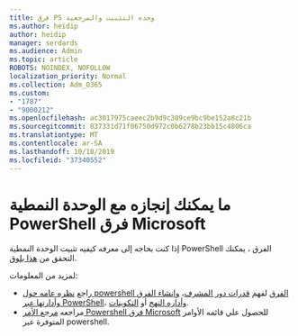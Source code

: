 ```yaml
---
title: فرق PS وحده التثبيت والمرجعية
ms.author: heidip
author: heidip
manager: serdards
ms.audience: Admin
ms.topic: article
ROBOTS: NOINDEX, NOFOLLOW
localization_priority: Normal
ms.collection: Adm_O365
ms.custom:
- "1787"
- "9000212"
ms.openlocfilehash: ac3017975caeec2b9d9c309ce9bc9be152a8c21b
ms.sourcegitcommit: 037331d71f06750d972c0b6278b23bb15c4806ca
ms.translationtype: MT
ms.contentlocale: ar-SA
ms.lasthandoff: 10/18/2019
ms.locfileid: "37340552"
---
```

# <a name="what-you-can-accomplish-with-microsoft-teams-powershell-module"></a>ما يمكنك إنجازه مع الوحدة النمطية PowerShell فرق Microsoft

إذا كنت بحاجه إلى معرفه كيفيه تثبيت الوحدة النمطية PowerShell الفرق ، يمكنك التحقق من [هذا بلوق](https://blogs.technet.microsoft.com/skypehybridguy/2017/11/07/microsoft-teams-powershell-support/).

لمزيد من المعلومات:

- راجع [نظره عامه حول powershell الفرق](https://docs.microsoft.com/MicrosoftTeams/teams-powershell-overview) لفهم [قدرات دور المشرف](https://docs.microsoft.com/MicrosoftTeams/using-admin-roles)، [وإنشاء الفرق وأدارتها عبر PowerShell](https://docs.microsoft.com/MicrosoftTeams/teams-powershell-overview#creating-and-managing-teams-via-powershell)، [وأداره النهج](https://docs.microsoft.com/MicrosoftTeams/teams-powershell-overview#managing-policies-via-powershell) أو [التكوينات](https://docs.microsoft.com/MicrosoftTeams/teams-powershell-overview#managing-configurations-via-powershell). 
- مراجعه [مرجع الأمر Powershell فرق Microsoft](https://docs.microsoft.com/powershell/module/teams/?view=teams-ps) للحصول علي قائمه الأوامر المتوفرة عبر powershell. 
